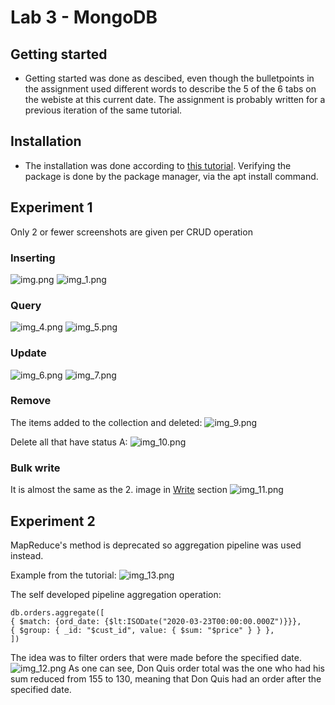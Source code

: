 
# Lab 3 - MongoDB

## Getting started
- Getting started was done as descibed, even though the bulletpoints in the assignment used different words to describe the 5 of the 6 tabs on the webiste at this current date. The assignment is probably written for a previous iteration of the same tutorial.


## Installation 
- The installation was done according to [this tutorial](https://docs.microsoft.com/en-us/windows/wsl/tutorials/wsl-database#install-mongodb). Verifying the package is done by the package manager, via the apt install command. 


## Experiment 1

Only 2 or fewer screenshots are given per CRUD operation  

### Inserting

![img.png](images/img.png)
![img_1.png](images/img_1.png)

### Query
![img_4.png](images/img_4.png)
![img_5.png](images/img_5.png)

### Update
![img_6.png](images/img_6.png)
![img_7.png](images/img_7.png)

### Remove

The items added to the collection and deleted:
![img_9.png](images/img_9.png)

Delete all that have status A:
![img_10.png](images/img_10.png)

### Bulk write
It is almost the same as the 2. image in [Write](/dat250-expass3.md#Write) section 
![img_11.png](images/img_11.png)

## Experiment 2

MapReduce's method is deprecated so aggregation pipeline was used instead.

Example from the tutorial:
![img_13.png](images/img_13.png)

The self developed pipeline aggregation operation:

```MongoDB
db.orders.aggregate([
{ $match: {ord_date: {$lt:ISODate("2020-03-23T00:00:00.000Z")}}},
{ $group: { _id: "$cust_id", value: { $sum: "$price" } } },
])
```

The idea was to filter orders that were made before the specified date.
![img_12.png](images/img_12.png)
As one can see, Don Quis order total was the one who had his sum reduced from 155 to 130, meaning that Don Quis had an order after the specified date. 
